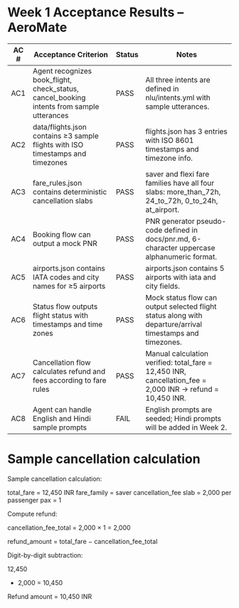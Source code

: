 # Week 1 Acceptance Results – AeroMate

| AC # | Acceptance Criterion | Status | Notes |
|------|--------------------|--------|-------|
| AC1 | Agent recognizes book_flight, check_status, cancel_booking intents from sample utterances | PASS | All three intents are defined in nlu/intents.yml with sample utterances. |
| AC2 | data/flights.json contains ≥3 sample flights with ISO timestamps and timezones | PASS | flights.json has 3 entries with ISO 8601 timestamps and timezone info. |
| AC3 | fare_rules.json contains deterministic cancellation slabs | PASS | saver and flexi fare families have all four slabs: more_than_72h, 24_to_72h, 0_to_24h, at_airport. |
| AC4 | Booking flow can output a mock PNR | PASS | PNR generator pseudo-code defined in docs/pnr.md, 6-character uppercase alphanumeric format. |
| AC5 | airports.json contains IATA codes and city names for ≥5 airports | PASS | airports.json contains 5 airports with iata and city fields. |
| AC6 | Status flow outputs flight status with timestamps and time zones | PASS | Mock status flow can output selected flight status along with departure/arrival timestamps and timezones. |
| AC7 | Cancellation flow calculates refund and fees according to fare rules | PASS | Manual calculation verified: total_fare = 12,450 INR, cancellation_fee = 2,000 INR → refund = 10,450 INR. |
| AC8 | Agent can handle English and Hindi sample prompts | FAIL | English prompts are seeded; Hindi prompts will be added in Week 2. |

# Sample cancellation calculation
Sample cancellation calculation:

total_fare = 12,450 INR
fare_family = saver
cancellation_fee slab = 2,000 per passenger
pax = 1

Compute refund:

cancellation_fee_total = 2,000 × 1 = 2,000

refund_amount = total_fare − cancellation_fee_total

Digit-by-digit subtraction:

   12,450
-   2,000
= 10,450

Refund amount = 10,450 INR
